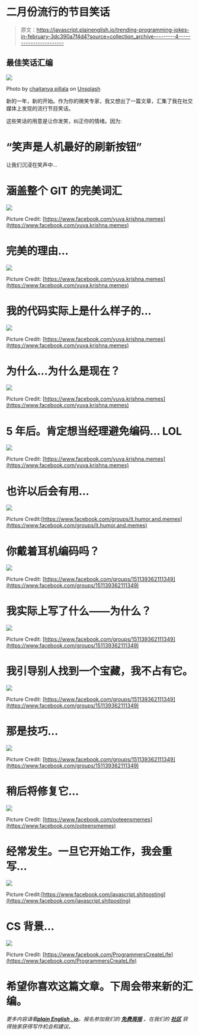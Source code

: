 # 二月份流行的节目笑话

> 原文：<https://javascript.plainenglish.io/trending-programming-jokes-in-february-3dc390a7f4d4?source=collection_archive---------4----------------------->

## 最佳笑话汇编

![](img/63b44c77f49fa64e5362e828469a549d.png)

Photo by [chaitanya pillala](https://unsplash.com/@chaiclikz?utm_source=medium&utm_medium=referral) on [Unsplash](https://unsplash.com?utm_source=medium&utm_medium=referral)

新的一年，新的开始。作为你的微笑专家，我又想出了一篇文章，汇集了我在社交媒体上发现的流行节目笑话。

这些笑话的用意是让你发笑，纠正你的情绪。因为:

# “笑声是人机最好的刷新按钮”

让我们沉浸在笑声中…

# 涵盖整个 GIT 的完美词汇

![](img/366523441b7548dbfd4c9579661c6955.png)

Picture Credit: [https://www.facebook.com/yuva.krishna.memes](https://www.facebook.com/yuva.krishna.memes)

# 完美的理由…

![](img/4409b23e5ee59ddb922f8def71dfdb5c.png)

Picture Credit: [https://www.facebook.com/yuva.krishna.memes](https://www.facebook.com/yuva.krishna.memes)

# 我的代码实际上是什么样子的…

![](img/745ef1c1998eb7e64746b508e88a0d49.png)

Picture Credit: [https://www.facebook.com/yuva.krishna.memes](https://www.facebook.com/yuva.krishna.memes)

# 为什么...为什么是现在？

![](img/08445ae7bdb0b89291fe6c4469e30b7e.png)

Picture Credit: [https://www.facebook.com/yuva.krishna.memes](https://www.facebook.com/yuva.krishna.memes)

# 5 年后。肯定想当经理避免编码… LOL

![](img/3a0377f7ec43f81d1c93cadb89dc4e90.png)

Picture Credit: [https://www.facebook.com/yuva.krishna.memes](https://www.facebook.com/yuva.krishna.memes)

# 也许以后会有用…

![](img/12c48274b492864f3f3e8a7630ac5f07.png)

Picture Credit:[https://www.facebook.com/groups/it.humor.and.memes](https://www.facebook.com/groups/it.humor.and.memes)

# 你戴着耳机编码吗？

![](img/e1f100b65c09c758221da8e1eb47c9c2.png)

Picture Credit: [https://www.facebook.com/groups/151139362111349](https://www.facebook.com/groups/151139362111349)

# 我实际上写了什么——为什么？

![](img/95e277a9adc42ba4070cd620576f6f4b.png)

Picture Credit: [https://www.facebook.com/groups/151139362111349](https://www.facebook.com/groups/151139362111349)

# 我引导别人找到一个宝藏，我不占有它。

![](img/2ba4fe4b8483bba13e32ef57e2f2f150.png)

Picture Credit: [https://www.facebook.com/groups/151139362111349](https://www.facebook.com/groups/151139362111349)

# 那是技巧…

![](img/8eefe3cf4006a05f961aafc444f2976d.png)

Picture Credit: [https://www.facebook.com/groups/151139362111349](https://www.facebook.com/groups/151139362111349)

# 稍后将修复它…

![](img/1ae42c1b23d1ecb954f6595b8f71813a.png)

Picture Credit: [https://www.facebook.com/ooteensmemes](https://www.facebook.com/ooteensmemes)

# 经常发生。一旦它开始工作，我会重写…

![](img/9e29ba537c66534e32519d176a9e3d87.png)

Picture Credit:[https://www.facebook.com/javascript.shitposting](https://www.facebook.com/javascript.shitposting)

# CS 背景…

![](img/dde7acc5e3b121f4c4ef6381a22f04f8.png)

Picture Credit: [https://www.facebook.com/ProgrammersCreateLife](https://www.facebook.com/ProgrammersCreateLife)

# 希望你喜欢这篇文章。下周会带来新的汇编。

*更多内容请看*[***plain English . io***](http://plainenglish.io/)*。报名参加我们的* [***免费周报***](http://newsletter.plainenglish.io/) *。在我们的* [***社区***](https://discord.gg/GtDtUAvyhW) *获得独家获得写作机会和建议。*